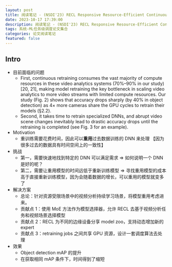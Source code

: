 ```yaml
---
layout: post
title: 阅读笔记 - (NSDI'23) RECL Responsive Resource-Efficient Continuous Learning for Video Analytics
date: 2023-10-17 17:39:00
description: 阅读笔记 - (NSDI'23) RECL Responsive Resource-Efficient Continuous Learning for Video Analytics
tags: 系统-ML任务级调度论文集合
categories: 论文阅读笔记
featured: false
---
```


## Intro

- 目前面临的问题
  - First, continuous retraining consumes the vast majority of compute resources in these video analytics systems (70%–90% in our study) [20, 21], making model retraining the key bottleneck in scaling video analytics to more video streams with limited compute resources. Our study (Fig. 2) shows that accuracy drops sharply (by 40% in object detection) as 4× more cameras share the GPU cycles to retrain their models (§2.2).
  - Second, it takes time to retrain specialized DNNs, and abrupt video scene changes inevitably lead to drastic accuracy drops until the retraining is completed (see Fig. 3 for an example).
- Motivation
  - 重训练需要花费时间，因此可以**重用**过去数据训练的 DNN 来处理 【因为很多过去的数据具有时间空间上的一致性】
- 挑战
  - 第一，需要快速地找到特定的 DNN 可以满足需求 => 如何说明一个 DNN 是好的呢？
  - 第二，需要让重用模型的时间远低于重新训练模型 => 寻找重用模型的成本高于直接重新训练模型，因为会随着数据的增长，可以重用的模型就变多了
- 解决方案
  - 总论：针对资源受限场景中的视频分析持续学习场景，将模型重用考虑进来。
  - 贡献点 1：使用 MoE 方法作为模型选择器，允许 RECL 去基于视频分析任务和视频场景选择模型
  - 贡献点 2：RECL 为不同的边缘设备分享 model zoo，支持动态增加新的 expert
  - 贡献点 3：retraining jobs 之间共享 GPU 资源，设计一套调度算法去处理
- 效果
  - Object detection mAP 的提升
  - 在获取相同 mAP 条件下，时间得到了缩短
